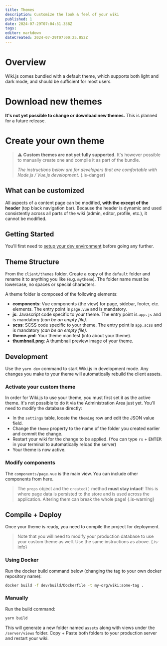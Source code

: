 ```yaml
---
title: Themes
description: Customize the look & feel of your wiki
published: 1
date: 2024-07-29T07:04:51.338Z
tags: 
editor: markdown
dateCreated: 2024-07-29T07:00:25.052Z
---
```


# Overview

Wiki.js comes bundled with a default theme, which supports both light and dark mode, and should be sufficient for most users.

# Download new themes

**It's not yet possible to change or download new themes.** This is planned for a future release.

# Create your own theme

> :warning: **Custom themes are not yet fully supported.** It's however possible to manually create one and compile it as part of the bundle.
>
> *The instructions below are for developers that are comfortable with Node.js / Vue.js development.*
{.is-danger}

## What can be customized

All aspects of a content page can be modified, **with the except of the header** (top black navigation bar). Because the header is dynamic and used consistently across all parts of the wiki (admin, editor, profile, etc.), it cannot be modified.

## Getting Started

You'll first need to [setup your dev environment](/dev) before going any further.

## Theme Structure

From the `client/themes` folder. Create a copy of the `default` folder and rename it to anything you like (e.g. `mytheme`). The folder name must be lowercase, no spaces or special characters.

A theme folder is composed of the following elements:

- **components**: Vue components (the view) for page, sidebar, footer, etc. elements. The entry point is `page.vue` and is mandatory.
- **js**: Javascript code specific to your theme. The entry point is `app.js` and is mandatory *(can be an empty file)*.
- **scss**: SCSS code specific to your theme. The entry point is `app.scss` and is mandatory *(can be an empty file)*.
- **theme.yml**: Your theme manifest (info about your theme).
- **thumbnail.png**: A thumbnail preview image of your theme.

## Development

Use the `yarn dev` command to start Wiki.js in development mode. Any changes you make to your theme will automatically rebuild the client assets.

### Activate your custom theme

In order for Wiki.js to use your theme, you must first set it as the active theme. It's not possible to do it via the Administration Area just yet. You'll need to modify the database directly:

- In the `settings` table, locate the `theming` row and edit the JSON value field.
- Change the `theme` property to the name of the folder you created earlier and commit the change.
- Restart your wiki for the change to be applied. (You can type `rs` + <kbd>ENTER</kbd> in your terminal to automatically reload the server)
- Your theme is now active.

### Modify components

The `components/page.vue` is the main view. You can include other components from here.

> The `props` object and the `created()` method **must stay intact**! This is where page data is persisted to the store and is used across the application. Altering them can break the whole page!
{.is-warning}

## Compile + Deploy

Once your theme is ready, you need to compile the project for deployment.

> Note that you will need to modify your production database to use your custom theme as well. Use the same instructions as above.
{.is-info}

### Using Docker

Run the docker build command below (changing the tag to your own docker repository name):

```bash
docker build -f dev/build/Dockerfile -t my-org/wiki:some-tag .
```

### Manually

Run the build command:
```bash
yarn build
```

This will generate a new folder named `assets` along with views under the `/server/views` folder. Copy + Paste both folders to your production server and restart your wiki.
